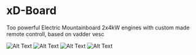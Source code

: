 # xD-Board
Too powerful Electric Mountainboard 2x4kW engines with custom made remote controll, based on vadder vesc

![Alt Text](https://imgur.com/2Qwlkox.jpg)
![Alt Text](https://imgur.com/mkg3GVW.jpg)
![Alt Text](https://imgur.com/B4JBN8y.jpg)
![Alt Text](https://imgur.com/xy40BRu.gif)



